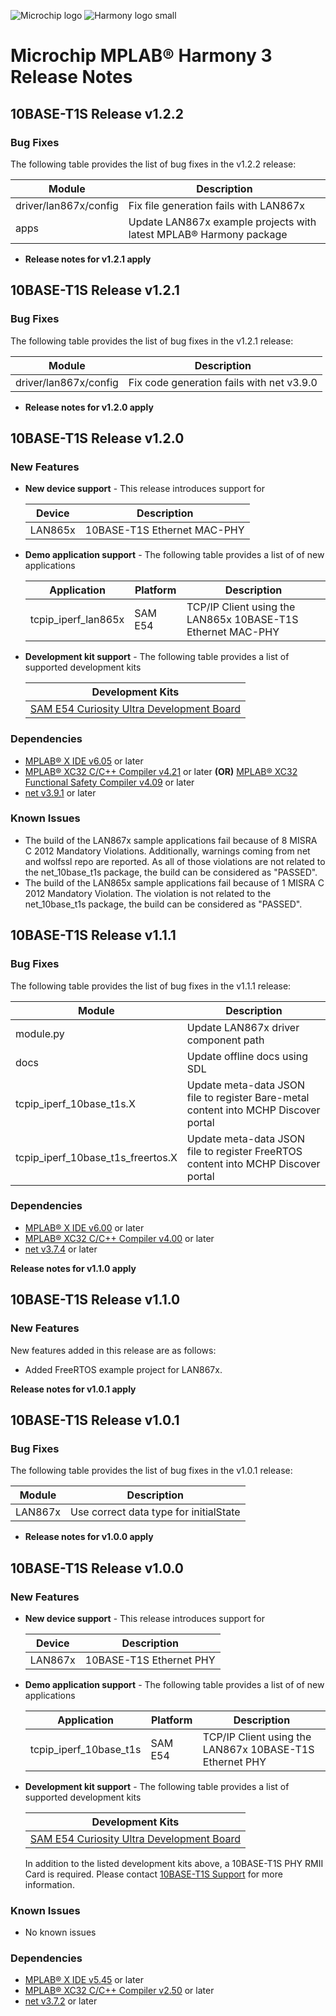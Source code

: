 ![Microchip logo](https://raw.githubusercontent.com/wiki/Microchip-MPLAB-Harmony/Microchip-MPLAB-Harmony.github.io/images/microchip_logo.png)
![Harmony logo small](https://raw.githubusercontent.com/wiki/Microchip-MPLAB-Harmony/Microchip-MPLAB-Harmony.github.io/images/microchip_mplab_harmony_logo_small.png)

# Microchip MPLAB® Harmony 3 Release Notes

## 10BASE-T1S Release v1.2.2
### Bug Fixes

The following table provides the list of bug fixes in the v1.2.2 release:

| Module    | Description                               |
| ------    | ------                                    |
| driver/lan867x/config  | Fix file generation fails with LAN867x    |
| apps | Update LAN867x example projects with latest MPLAB® Harmony package|

- **Release notes for v1.2.1 apply**

## 10BASE-T1S Release v1.2.1
### Bug Fixes

The following table provides the list of bug fixes in the v1.2.1 release:

| Module    | Description                               |
| ------    | ------                                    |
| driver/lan867x/config  | Fix code generation fails with net v3.9.0    |

- **Release notes for v1.2.0 apply**

## 10BASE-T1S Release v1.2.0
### New Features

- **New device support** -
  This release introduces support for

    | Device    | Description             |
    | ------    | ------                  |
    | LAN865x   | 10BASE-T1S Ethernet MAC-PHY |

- **Demo application support** -
  The following table provides a list of of new applications

    | Application               | Platform  | Description                                               |
    | ------                    | ------    | ------                                                    |
    | tcpip_iperf_lan865x    | SAM E54   | TCP/IP Client using the LAN865x 10BASE-T1S Ethernet MAC-PHY   |

- **Development kit support** -
  The following table provides a list of supported development kits

    | Development Kits                                                                                                  |
    | ------                                                                                                            |
    | [SAM E54 Curiosity Ultra Development Board](https://www.microchip.com/Developmenttools/ProductDetails/DM320210)   |

### Dependencies

* [MPLAB® X IDE v6.05](https://www.microchip.com/mplab/mplab-x-ide) or later
* [MPLAB® XC32 C/C++ Compiler v4.21](https://www.microchip.com/mplab/compilers) or later
**(OR)** [MPLAB® XC32 Functional Safety Compiler v4.09](https://www.microchip.com/mplab/compilers) or later
* [net v3.9.1](https://github.com/Microchip-MPLAB-Harmony/net/tree/v3.9.1) or later

### Known Issues
* The build of the LAN867x sample applications fail because of 8 MISRA C 2012 Mandatory Violations.
  Additionally, warnings coming from net and wolfssl repo are reported.
  As all of those violations are not related to the net_10base_t1s package, the build can be considered as "PASSED".
* The build of the LAN865x sample applications fail because of 1 MISRA C 2012 Mandatory Violation.
  The violation is not related to the net_10base_t1s package, the build can be considered as "PASSED".

## 10BASE-T1S Release v1.1.1
### Bug Fixes

The following table provides the list of bug fixes in the v1.1.1 release:

| Module    | Description                               |
| ------    | ------                                    |
| module.py   | Update LAN867x driver component path   |
| docs   | Update offline docs using SDL   |
| tcpip_iperf_10base_t1s.X   | Update meta-data JSON file to register Bare-metal content into MCHP Discover portal   |
| tcpip_iperf_10base_t1s_freertos.X  | Update meta-data JSON file to register FreeRTOS content into MCHP Discover portal   |

### Dependencies

* [MPLAB® X IDE v6.00](https://www.microchip.com/mplab/mplab-x-ide) or later
* [MPLAB® XC32 C/C++ Compiler v4.00](https://www.microchip.com/mplab/compilers) or later
* [net v3.7.4](https://github.com/Microchip-MPLAB-Harmony/net/tree/v3.7.4) or later

**Release notes for v1.1.0 apply**

## 10BASE-T1S Release v1.1.0
### New Features

New features added in this release are as follows:

- Added FreeRTOS example project for LAN867x.

**Release notes for v1.0.1 apply**

## 10BASE-T1S Release v1.0.1

### Bug Fixes

The following table provides the list of bug fixes in the v1.0.1 release:

| Module    | Description                               |
| ------    | ------                                    |
| LAN867x   | Use correct data type for initialState    |

- **Release notes for v1.0.0 apply**

## 10BASE-T1S Release v1.0.0
### New Features

- **New device support** -
  This release introduces support for

    | Device    | Description             |
    | ------    | ------                  |
    | LAN867x   | 10BASE-T1S Ethernet PHY |

- **Demo application support** -
  The following table provides a list of of new applications

    | Application               | Platform  | Description                                               |
    | ------                    | ------    | ------                                                    |
    | tcpip_iperf_10base_t1s    | SAM E54   | TCP/IP Client using the LAN867x 10BASE-T1S Ethernet PHY   |

- **Development kit support** -
  The following table provides a list of supported development kits

    | Development Kits                                                                                                  |
    | ------                                                                                                            |
    | [SAM E54 Curiosity Ultra Development Board](https://www.microchip.com/Developmenttools/ProductDetails/DM320210)   |

  In addition to the listed development kits above, a 10BASE-T1S PHY RMII Card is required.
  Please contact [10BASE-T1S Support](https://www.microchip.com/support) for more information.

### Known Issues

* No known issues

### Dependencies

* [MPLAB® X IDE v5.45](https://www.microchip.com/mplab/mplab-x-ide) or later
* [MPLAB® XC32 C/C++ Compiler v2.50](https://www.microchip.com/mplab/compilers) or later
* [net v3.7.2](https://github.com/Microchip-MPLAB-Harmony/net/tree/v3.7.2) or later
